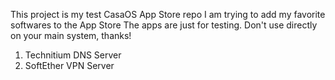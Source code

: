 This project is my test CasaOS App Store repo
I am trying to add my favorite softwares to the App Store
The apps are just for testing. Don't use directly on your main system, thanks!

1. Technitium DNS Server
2. SoftEther VPN Server